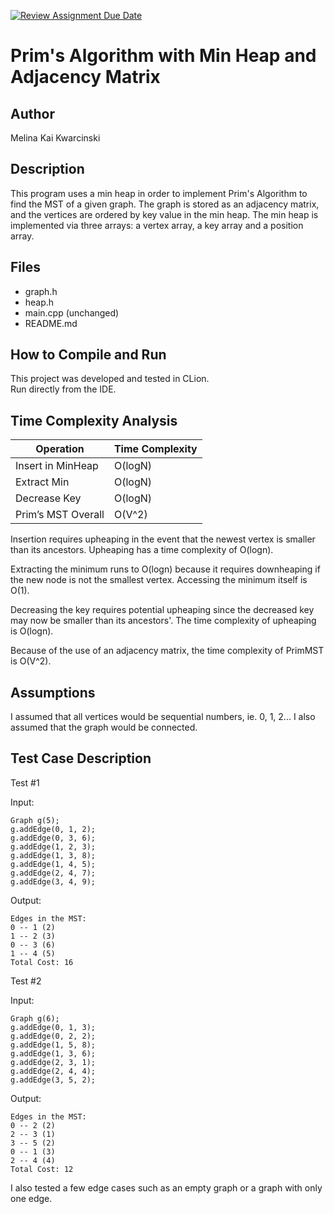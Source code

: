 [![Review Assignment Due Date](https://classroom.github.com/assets/deadline-readme-button-22041afd0340ce965d47ae6ef1cefeee28c7c493a6346c4f15d667ab976d596c.svg)](https://classroom.github.com/a/K_t6ffJX)
# Prim's Algorithm with Min Heap and Adjacency Matrix

## Author
Melina Kai Kwarcinski

## Description
This program uses a min heap in order to implement Prim's Algorithm to find the MST of a given graph.
The graph is stored as an adjacency matrix, and the vertices are ordered by key value in the min heap.
The min heap is implemented via three arrays: a vertex array, a key array and a position array. 

## Files
- graph.h
- heap.h
- main.cpp (unchanged)
- README.md

## How to Compile and Run
This project was developed and tested in CLion.  
Run directly from the IDE.

## Time Complexity Analysis


| Operation            | Time Complexity |
|----------------------|-----------------|
| Insert in MinHeap    | O(logN)         |
| Extract Min          | O(logN)         |
| Decrease Key         | O(logN)         |
| Prim’s MST Overall   | O(V^2)          |

Insertion requires upheaping in the event that the newest vertex is smaller than its ancestors. Upheaping has
a time complexity of O(logn). 

Extracting the minimum runs to O(logn) because it requires downheaping if the new node is not the smallest vertex.
Accessing the minimum itself is O(1).

Decreasing the key requires potential upheaping since the decreased key may now be smaller than its ancestors'. The
time complexity of upheaping is O(logn).

Because of the use of an adjacency matrix, the time complexity of PrimMST is O(V^2). 

## Assumptions
I assumed that all vertices would be sequential numbers, ie. 0, 1, 2...
I also assumed that the graph would be connected. 

## Test Case Description

Test #1

Input:

    Graph g(5);
    g.addEdge(0, 1, 2);
    g.addEdge(0, 3, 6);
    g.addEdge(1, 2, 3);
    g.addEdge(1, 3, 8);
    g.addEdge(1, 4, 5);
    g.addEdge(2, 4, 7);
    g.addEdge(3, 4, 9);


Output:

    Edges in the MST:
    0 -- 1 (2)
    1 -- 2 (3)
    0 -- 3 (6)
    1 -- 4 (5)
    Total Cost: 16

Test #2

Input:

    Graph g(6);
    g.addEdge(0, 1, 3);
    g.addEdge(0, 2, 2);
    g.addEdge(1, 5, 8);
    g.addEdge(1, 3, 6);
    g.addEdge(2, 3, 1);
    g.addEdge(2, 4, 4);
    g.addEdge(3, 5, 2);

Output:

    Edges in the MST:
    0 -- 2 (2)
    2 -- 3 (1)
    3 -- 5 (2)
    0 -- 1 (3)
    2 -- 4 (4)
    Total Cost: 12

I also tested a few edge cases such as an empty graph or a graph with only one edge. 


